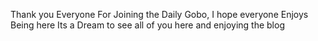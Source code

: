 Thank you Everyone For Joining the Daily Gobo, I hope everyone Enjoys Being here Its a Dream to see all of you here and enjoying the blog 